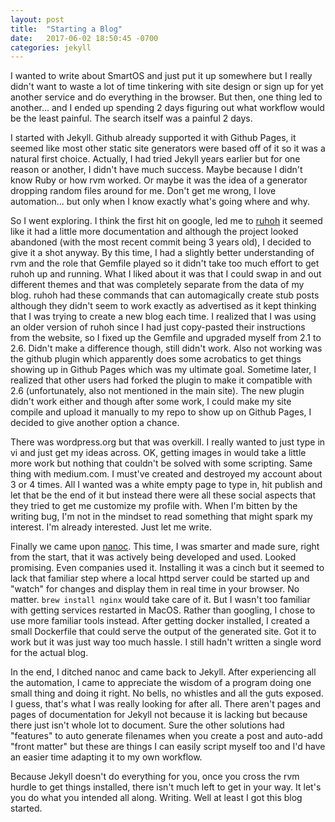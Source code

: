 ```yaml
---
layout: post
title:  "Starting a Blog"
date:   2017-06-02 18:50:45 -0700
categories: jekyll 
---
```

I wanted to write about SmartOS and just put it up somewhere but I really didn't want to waste a lot of time tinkering with site design or sign up for yet another service and do everything in the browser. But then, one thing led to another... and I ended up spending 2 days figuring out what workflow would be the least painful. The search itself was a painful 2 days.

I started with Jekyll. Github already supported it with Github Pages, it seemed like most other static site generators were based off of it so it was a natural first choice. Actually, I had tried Jekyll years earlier but for one reason or another, I didn't have much success. Maybe because I didn't know Ruby or how rvm worked. Or maybe it was the idea of a generator dropping random files around for me. Don't get me wrong, I love automation... but only when I know exactly what's going where and why.

So I went exploring. I think the first hit on google, led me to [ruhoh](https://github.com/ruhoh/ruhoh.rb) it seemed like it had a little more documentation and although the project looked abandoned (with the most recent commit being 3 years old), I decided to give it a shot anyway. By this time, I had a slightly better understanding of rvm and the role that Gemfile played so it didn't take too much effort to get ruhoh up and running. What I liked about it was that I could swap in and out different themes and that was completely separate from the data of my blog. ruhoh had these commands that can automagically create stub posts although they didn't seem to work exactly as advertised as it kept thinking that I was trying to create a new blog each time. I realized that I was using an older version of ruhoh since I had just copy-pasted their instructions from the website, so I fixed up the Gemfile and upgraded myself from 2.1 to 2.6. Didn't make a difference though, still didn't work. Also not working was the github plugin which apparently does some acrobatics to get things showing up in Github Pages which was my ultimate goal. Sometime later, I realized that other users had forked the plugin to make it compatible with 2.6 (unfortunately, also not mentioned in the main site). The new plugin didn't work either and though after some work, I could make my site compile and upload it manually to my repo to show up on Github Pages, I decided to give another option a chance.

There was wordpress.org but that was overkill. I really wanted to just type in vi and just get my ideas across. OK, getting images in would take a little more work but nothing that couldn't be solved with some scripting. Same thing with medium.com. I must've created and destroyed my account about 3 or 4 times. All I wanted was a white empty page to type in, hit publish and let that be the end of it but instead there were all these social aspects that they tried to get me customize my profile with. When I'm bitten by the writing bug, I'm not in the mindset to read something that might spark my interest. I'm already interested. Just let me write.

Finally we came upon [nanoc](https://nanoc.ws). This time, I was smarter and made sure, right from the start, that it was actively being developed and used. Looked promising. Even companies used it. Installing it was a cinch but it seemed to lack that familiar step where a local httpd server could be started up and "watch" for changes and display them in real time in your browser. No matter. `brew install nginx` would take care of it. But I wasn't too familiar with getting services restarted in MacOS. Rather than googling, I chose to use more familiar tools instead. After getting docker installed, I created a small Dockerfile that could serve the output of the generated site. Got it to work but it was just way too much hassle. I still hadn't written a single word for the actual blog.

In the end, I ditched nanoc and came back to Jekyll. After experiencing all the automation, I came to appreciate the wisdom of a program doing one small thing and doing it right. No bells, no whistles and all the guts exposed. I guess, that's what I was really looking for after all. There aren't pages and pages of documentation for Jekyll not because it is lacking but because there just isn't whole lot to document. Sure the other solutions had "features" to auto generate filenames when you create a post and auto-add "front matter" but these are things I can easily script myself too and I'd have an easier time adapting it to my own workflow.

Because Jekyll doesn't do everything for you, once you cross the rvm hurdle to get things installed, there isn't much left to get in your way. It let's you do what you intended all along. Writing. Well at least I got this blog started.

